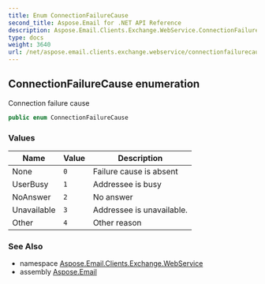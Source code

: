 ```yaml
---
title: Enum ConnectionFailureCause
second_title: Aspose.Email for .NET API Reference
description: Aspose.Email.Clients.Exchange.WebService.ConnectionFailureCause enum. Connection failure cause
type: docs
weight: 3640
url: /net/aspose.email.clients.exchange.webservice/connectionfailurecause/
---
```

## ConnectionFailureCause enumeration

Connection failure cause

```csharp
public enum ConnectionFailureCause
```

### Values

| Name | Value | Description |
| --- | --- | --- |
| None | `0` | Failure cause is absent |
| UserBusy | `1` | Addressee is busy |
| NoAnswer | `2` | No answer |
| Unavailable | `3` | Addressee is unavailable. |
| Other | `4` | Other reason |

### See Also

* namespace [Aspose.Email.Clients.Exchange.WebService](../../aspose.email.clients.exchange.webservice/)
* assembly [Aspose.Email](../../)



